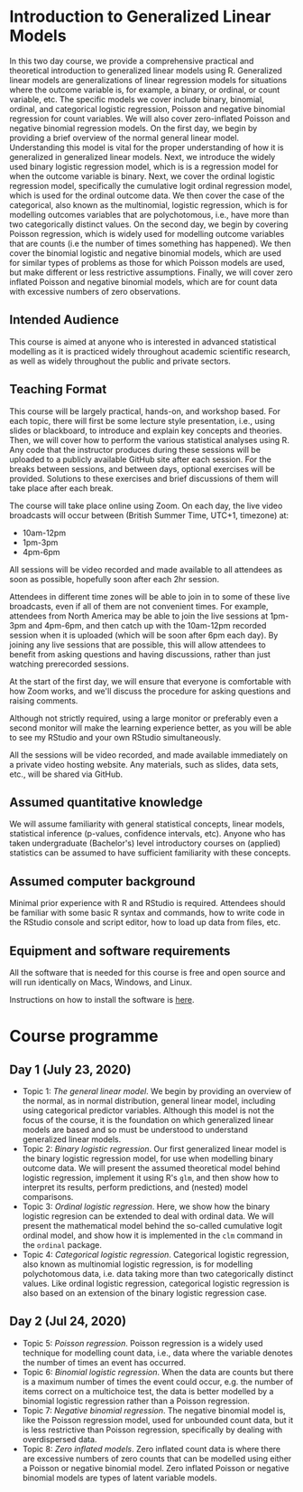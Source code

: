 # Introduction to Generalized Linear Models

In this two day course, we provide a comprehensive practical and theoretical introduction to generalized linear models using R. Generalized linear models are generalizations of linear regression models for situations where the outcome variable is, for example, a binary, or ordinal, or count variable, etc. The specific models we cover include binary, binomial, ordinal, and categorical logistic regression, Poisson and negative binomial regression for count variables. We will also cover zero-inflated Poisson and negative binomial regression models. On the first day, we begin by providing a brief overview of the normal general linear model. Understanding this model is vital for the proper understanding of how it is generalized in generalized linear models. Next, we introduce the widely used binary logistic regression model, which is is a regression model for when the outcome variable is binary. Next, we cover the ordinal logistic regression model, specifically the cumulative logit ordinal regression model, which is used for the ordinal outcome data. We then cover the case of the categorical, also known as the multinomial, logistic regression, which is for modelling outcomes variables that are polychotomous, i.e., have more than two categorically distinct values. On the second day, we begin by covering Poisson regression, which is widely used for modelling outcome variables that are counts (i.e the number of times something has happened). We then cover the binomial logistic and negative binomial models, which are used for similar types of problems as those for which Poisson models are used, but make different or less restrictive assumptions. Finally, we will cover zero inflated Poisson and negative binomial models, which are for count data with excessive numbers of zero observations.

## Intended Audience

This course is aimed at anyone who is interested in advanced statistical modelling as it is practiced widely throughout academic scientific research, as well as widely throughout the public and private sectors.

## Teaching Format

This course will be largely practical, hands-on, and workshop based. For each topic, there will first be some lecture style presentation, i.e., using slides or blackboard, to introduce and explain key concepts and theories. Then, we will cover how to perform the various statistical analyses using R. Any code that the instructor produces during these sessions will be uploaded to a publicly available GitHub site after each session. For the breaks between sessions, and between days, optional exercises will be provided. Solutions to these exercises and brief discussions of them will take place after each break.

The course will take place online using Zoom. On each day, the live video broadcasts will occur between (British Summer Time, UTC+1, timezone) at:

* 10am-12pm
* 1pm-3pm
* 4pm-6pm
 
All sessions will be video recorded and made available to all attendees as soon as possible, hopefully soon after each 2hr session.
  
Attendees in different time zones will be able to join in to some of these live broadcasts, even if all of them are not convenient times.
For example, attendees from North America may be able to join the live sessions at 1pm-3pm and 4pm-6pm, and then catch up with the 10am-12pm recorded session when it is uploaded (which will be soon after 6pm each day). 
By joining any live sessions that are possible, this will allow attendees to benefit from asking questions and having discussions, rather than just watching prerecorded sessions. 

At the start of the first day, we will ensure that everyone is comfortable with how Zoom works, and we'll discuss the procedure for asking questions and raising comments. 

Although not strictly required, using a large monitor or preferably even a second monitor will make the learning experience better, as you will be able to see my RStudio and your own RStudio simultaneously. 

All the sessions will be video recorded, and made available immediately on a private video hosting website. Any materials, such as slides, data sets, etc., will be shared via GitHub.

## Assumed quantitative knowledge

We will assume familiarity with general statistical concepts, linear models, statistical inference (p-values, confidence intervals, etc). Anyone who has taken undergraduate (Bachelor's) level introductory courses on (applied) statistics can be assumed to have sufficient familiarity with these concepts.

## Assumed computer background

Minimal prior experience with R and RStudio is required. Attendees should be familiar with some basic R syntax and commands, how to write code in the RStudio console and script editor, how to load up data from files, etc. 

## Equipment and software requirements

All the software that is needed for this course is free and open source and will run identically on Macs, Windows, and Linux.

Instructions on how to install the software is [here](software.md).

# Course programme 

## Day 1 (July 23, 2020)

* Topic 1: *The general linear model*. We begin by providing an overview of the normal, as in normal distribution, general linear model, including using categorical predictor variables. Although this model is not the focus of the course, it is the foundation on which generalized linear models are based and so must be understood to understand generalized linear models.
* Topic 2: *Binary logistic regression*. Our first generalized linear model is the binary logistic regression model, for use when modelling binary outcome data. We will present the assumed theoretical model behind logistic regression, implement it using R's `glm`, and then show how to interpret its results, perform predictions, and (nested) model comparisons.
* Topic 3: *Ordinal logistic regression*. Here, we show how the binary logistic regresion can be extended to deal with ordinal data. We will present the mathematical model behind the so-called cumulative logit ordinal model, and show how it is implemented in the `clm` command in the `ordinal` package.
* Topic 4: *Categorical logistic regression*. Categorical logistic regression, also known as multinomial logistic regression, is for modelling polychotomous data, i.e. data taking more than two categorically distinct values. Like ordinal logistic regression, categorical logistic regression is also based on an extension of the binary logistic regression case.

## Day 2 (Jul 24, 2020)

* Topic 5: *Poisson regression*. Poisson regression is a widely used technique for modelling count data, i.e., data where the variable denotes the number of times an event has occurred.
* Topic 6: *Binomial logistic regression*. When the data are counts but there is a maximum number of times the event could occur, e.g. the number of items correct on a multichoice test, the data is better modelled by a binomial logistic regression rather than a Poisson regression. 
* Topic 7: *Negative binomial regression*. The negative binomial model is, like the Poisson regression model, used for unbounded count data, but it is less restrictive than Poisson regression, specifically by dealing with overdispersed data.
* Topic 8: *Zero inflated models*. Zero inflated count data is where there are excessive numbers of zero counts that can be modelled using either a Poisson or negative binomial model. Zero inflated Poisson or negative binomial models are types of latent variable models.


